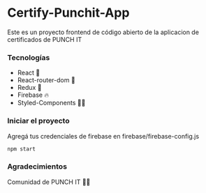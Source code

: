 # Certify-Punchit-App

Este es un proyecto frontend de código abierto de la aplicacion de certificados de PUNCH IT

### Tecnologías

- React 🤩
- React-router-dom 🎲
- Redux 🧠
- Firebase 🔥
- Styled-Components 💅🏼

### Iniciar el proyecto

Agregá tus credenciales de firebase en firebase/firebase-config.js

```bash
npm start
```

### Agradecimientos

Comunidad de PUNCH IT 🥊🔥
